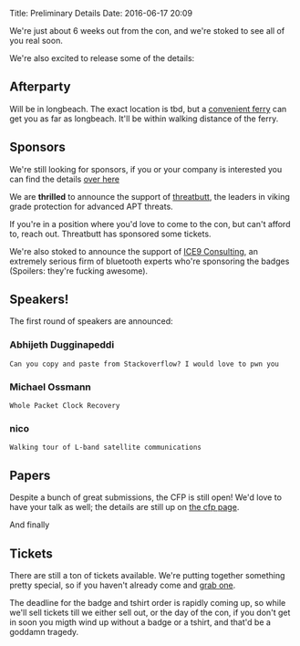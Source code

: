 Title: Preliminary Details
Date: 2016-06-17 20:09

We're just about 6 weeks out from the con, and we're stoked to see all of you real soon.

We're also excited to release some of the details:

## Afterparty

Will be in longbeach. The exact location is tbd, but a [convenient ferry][ferry]
can get you as far as longbeach. It'll be within walking distance of the ferry.

## Sponsors

We're still looking for sponsors, if you or your company is interested you can
find the details [over here][cfs]

We are **thrilled** to announce the support of [threatbutt][threatbutt], the
leaders in viking grade protection for advanced APT threats.

If you're in a position where you'd love to come to the con, but can't afford
to, reach out. Threatbutt has sponsored some tickets.

We're also stoked to announce the support of [ICE9 Consulting](http://ice9.us),
an extremely serious firm of bluetooth experts who're sponsoring the badges
(Spoilers: they're fucking awesome).

## Speakers!

The first round of speakers are announced:

### Abhijeth Dugginapeddi

    Can you copy and paste from Stackoverflow? I would love to pwn you

### Michael Ossmann

    Whole Packet Clock Recovery

### nico

    Walking tour of L-band satellite communications

## Papers

Despite a bunch of great submissions, the CFP is still open! We'd love to have
your talk as well; the details are still up on [the cfp page][cfp].

And finally

## Tickets

There are still a ton of tickets available. We're putting together something
pretty special, so if you haven't already come and [grab one][tickets].

The deadline for the badge and tshirt order is rapidly coming up, so while
we'll sell tickets till we either sell out, or the day of the con, if you don't
get in soon you migth wind up without a badge or a tshirt, and that'd be a
goddamn tragedy.

[cfp]: /pages/cfp.html
[cfs]: /pages/call-for-sponsors.html
[tickets]: https://www.eventbrite.com.au/e/wrong-island-con-2718-tickets-24691427725

[ferry]: http://www.catalinaexpress.com/schedule-fares.html
[threatbutt]: https://threatbutt.com
